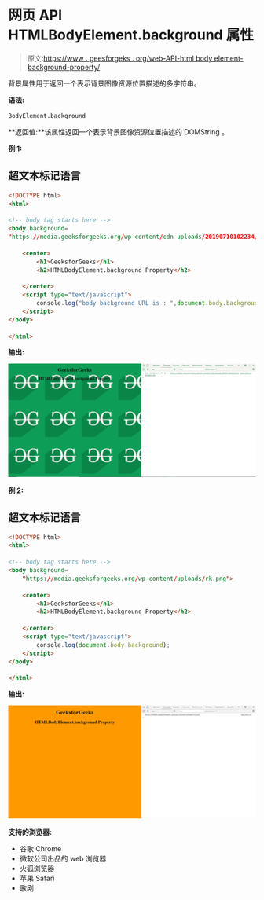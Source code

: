 # 网页 API HTMLBodyElement.background 属性

> 原文:[https://www . geesforgeks . org/web-API-html body element-background-property/](https://www.geeksforgeeks.org/web-api-htmlbodyelement-background-property/)

背景属性用于返回一个表示背景图像资源位置描述的多字符串。

**语法:**

```html
BodyElement.background
```

**返回值:**该属性返回一个表示背景图像资源位置描述的 DOMString 。

**例 1:**

## 超文本标记语言

```html
<!DOCTYPE html> 
<html> 

<!-- body tag starts here -->
<body background= 
"https://media.geeksforgeeks.org/wp-content/cdn-uploads/20190710102234/download3.png"> 

    <center> 
        <h1>GeeksforGeeks</h1> 
        <h2>HTMLBodyElement.background Property</h2> 

    </center>  
    <script type="text/javascript">
        console.log("body background URL is : ",document.body.background);
    </script>
</body>

</html>
```

**输出:**

![](img/22c07bebcb049efe0be12460cf6f6b0c.png)

**例 2:**

## 超文本标记语言

```html
<!DOCTYPE html> 
<html> 

<!-- body tag starts here -->
<body background= 
    "https://media.geeksforgeeks.org/wp-content/uploads/rk.png"> 

    <center> 
        <h1>GeeksforGeeks</h1> 
        <h2>HTMLBodyElement.background Property</h2> 

    </center>  
    <script type="text/javascript">
        console.log(document.body.background);
    </script>
</body>

</html>
```

**输出:**

![](img/423d4951453e9417b7a894c09a2046f2.png)

**支持的浏览器:**

*   谷歌 Chrome
*   微软公司出品的 web 浏览器
*   火狐浏览器
*   苹果 Safari
*   歌剧